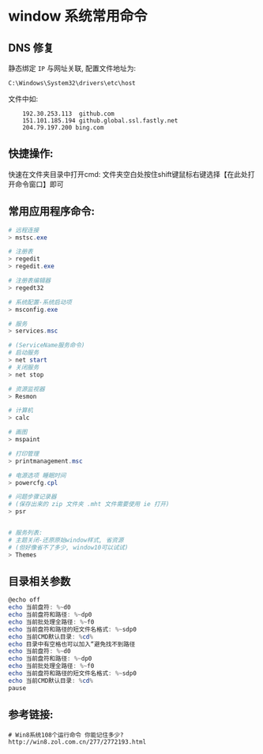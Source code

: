 # window 系统常用命令

## DNS 修复
静态绑定 `IP` 与网址关联, 配置文件地址为:

`C:\Windows\System32\drivers\etc\host`

文件中如:

```shell
    192.30.253.113  github.com
    151.101.185.194 github.global.ssl.fastly.net
    204.79.197.200 bing.com
```

## 快捷操作:
快速在文件夹目录中打开cmd:
    文件夹空白处按住shift键鼠标右键选择【在此处打开命令窗口】即可

## 常用应用程序命令:
```powershell
# 远程连接
> mstsc.exe

# 注册表
> regedit
> regedit.exe

# 注册表编辑器
> regedt32

# 系统配置-系统启动项
> msconfig.exe

# 服务
> services.msc

# (ServiceName服务命令)
# 启动服务
> net start
# 关闭服务
> net stop

# 资源监视器
> Resmon

# 计算机
> calc

# 画图
> mspaint

# 打印管理
> printmanagement.msc

# 电源选项 睡眠时间
> powercfg.cpl

# 问题步骤记录器
# (保存出来的 zip 文件夹 .mht 文件需要使用 ie 打开)
> psr


# 服务列表:
# 主题关闭-还原原始window样式, 省资源
# (但好像省不了多少, window10可以试试)
> Themes
```

## 目录相关参数
```powershell
@echo off
echo 当前盘符: %~d0
echo 当前盘符和路径: %~dp0
echo 当前批处理全路径: %~f0
echo 当前盘符和路径的短文件名格式: %~sdp0
echo 当前CMD默认目录: %cd%
echo 目录中有空格也可以加入“避免找不到路径
echo 当前盘符: %~d0
echo 当前盘符和路径: %~dp0
echo 当前批处理全路径: %~f0
echo 当前盘符和路径的短文件名格式: %~sdp0
echo 当前CMD默认目录: %cd%
pause
```

## 参考链接:
```shell
# Win8系统108个运行命令 你能记住多少?
http://win8.zol.com.cn/277/2772193.html
```
